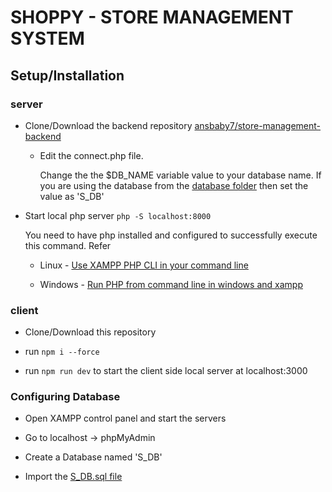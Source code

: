 # SHOPPY - STORE MANAGEMENT SYSTEM

## Setup/Installation

### server

- Clone/Download the backend repository [ansbaby7/store-management-backend](https://github.com/ansbaby7/store-management-backend)
  
  - Edit the connect.php file.
    
    Change the the $DB_NAME variable value to your database name. If you are using the database from the [database folder](https://github.com/ansbaby7/store-management-backend/tree/master/database) then set the value as 'S_DB'
    
- Start local php server `php -S localhost:8000`
  
  You need to have php installed and configured to successfully execute this command. Refer
  
  - Linux - [Use XAMPP PHP CLI in your command line](https://blog.shaharia.com/use-xampp-php-cli-in-your-command-line)
    
  - Windows - [Run PHP from command line in windows and xampp](https://fellowtuts.com/php/run-php-from-command-line-in-windows-and-xampp/)
    

### client

- Clone/Download this repository
  
- run `npm i --force`
  
- run `npm run dev` to start the client side local server at localhost:3000
  

###

### Configuring Database

- Open XAMPP control panel and start the servers
  
- Go to localhost &rarr; phpMyAdmin
  
- Create a Database named 'S_DB'
  
- Import the [S_DB.sql file](https://github.com/ansbaby7/store-management-backend/blob/master/database/S_DB.sql)